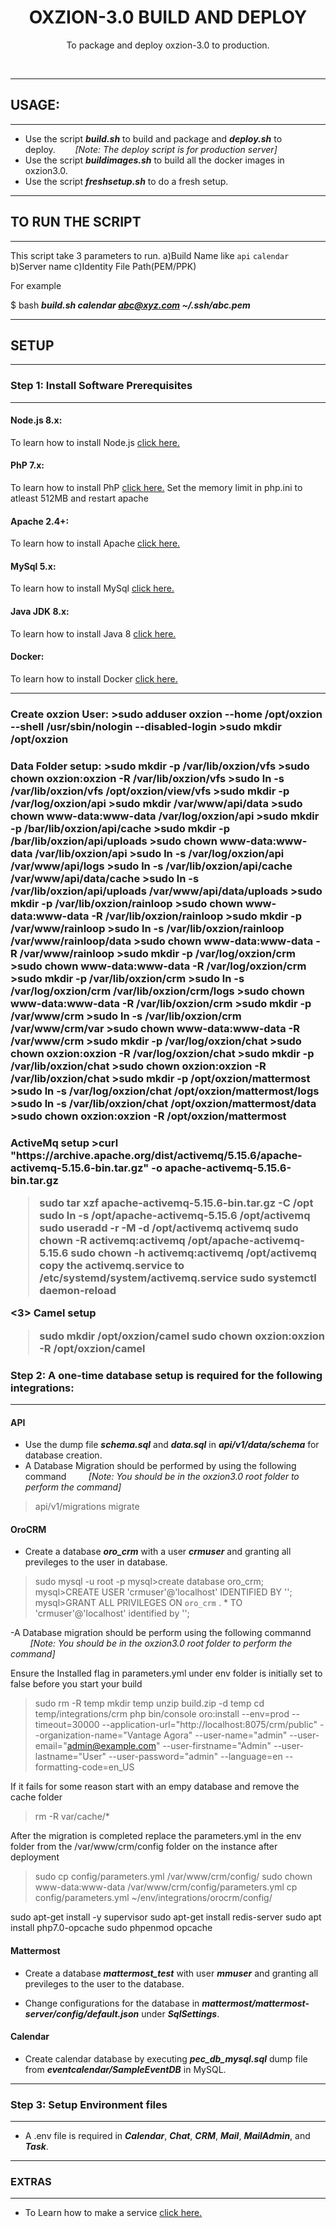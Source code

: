 <div align="center">
  <h1>OXZION-3.0 BUILD AND DEPLOY</h1>
  <p>
    To package and deploy oxzion-3.0 to production.
  </p>
  <br>
</div>

-------------------------

<h2>USAGE:</h2>

-------------------------

- Use the script **_build.sh_** to build and package and **_deploy.sh_** to deploy.&nbsp;&nbsp;&nbsp;&nbsp;&nbsp;&nbsp;&nbsp;&nbsp;_[Note: The deploy script is for production server]_
- Use the script **_buildimages.sh_** to build all the docker images in oxzion3.0.
- Use the script **_freshsetup.sh_** to do a fresh setup.

-------------------------

<h2>TO RUN THE SCRIPT</h2>

--------------------------

This script take 3 parameters to run.
a)Build Name like `api` `calendar`
b)Server name
c)Identity File Path(PEM/PPK)

For example

$ bash **_build.sh calendar abc@xyz.com ~/.ssh/abc.pem_**

-------------------------

<h2>SETUP</h2>

-------------------------
<h3>Step 1: Install Software Prerequisites</h3>

-------------------------

<h4>Node.js 8.x: </h4>

To learn how to install Node.js [click here.](https://nodesource.com/blog/installing-node-js-8-tutorial-linux-via-package-manager/)

<h4> PhP 7.x: </h4>

To learn how to install PhP [click here.](https://tecadmin.net/install-php-7-on-ubuntu/)
Set the memory limit in php.ini to atleast 512MB and restart apache

<h4> Apache 2.4+: </h4>

To learn how to install Apache [click here.](https://www.digitalocean.com/community/tutorials/how-to-install-the-apache-web-server-on-ubuntu-18-04-quickstart)

<h4>MySql 5.x: </h4>

To learn how to install MySql [click here.](https://www.digitalocean.com/community/tutorials/how-to-install-mysql-on-ubuntu-16-04)

<h4>Java JDK 8.x: </h4>

To learn how to install Java 8 [click here.](https://www.digitalocean.com/community/tutorials/how-to-install-java-with-apt-on-ubuntu-18-04)

<h4> Docker: </h4>

To learn how to install Docker [click here.](https://www.digitalocean.com/community/tutorials/how-to-install-and-use-docker-on-ubuntu-18-04)

-------------------------
<h3>Create oxzion User:
>sudo adduser oxzion --home /opt/oxzion --shell /usr/sbin/nologin --disabled-login
>sudo mkdir /opt/oxzion

<h3>Data Folder setup:
>sudo mkdir -p /var/lib/oxzion/vfs
>sudo chown oxzion:oxzion -R /var/lib/oxzion/vfs
>sudo ln -s /var/lib/oxzion/vfs /opt/oxzion/view/vfs
>sudo mkdir -p /var/log/oxzion/api
>sudo mkdir /var/www/api/data
>sudo chown www-data:www-data /var/log/oxzion/api
>sudo mkdir -p /bar/lib/oxzion/api/cache
>sudo mkdir -p /bar/lib/oxzion/api/uploads
>sudo chown www-data:www-data /var/lib/oxzion/api
>sudo ln -s /var/log/oxzion/api /var/www/api/logs
>sudo ln -s /var/lib/oxzion/api/cache /var/www/api/data/cache
>sudo ln -s /var/lib/oxzion/api/uploads /var/www/api/data/uploads
>sudo mkdir -p /var/lib/oxzion/rainloop
>sudo chown www-data:www-data -R /var/lib/oxzion/rainloop
>sudo mkdir -p /var/www/rainloop
>sudo ln -s /var/lib/oxzion/rainloop /var/www/rainloop/data
>sudo chown www-data:www-data -R /var/www/rainloop
>sudo mkdir -p /var/log/oxzion/crm
>sudo chown www-data:www-data -R /var/log/oxzion/crm
>sudo mkdir -p /var/lib/oxzion/crm
>sudo ln -s /var/log/oxzion/crm /var/lib/oxzion/crm/logs
>sudo chown www-data:www-data -R /var/lib/oxzion/crm
>sudo mkdir -p /var/www/crm
>sudo ln -s /var/lib/oxzion/crm /var/www/crm/var
>sudo chown www-data:www-data -R /var/www/crm
>sudo mkdir -p /var/log/oxzion/chat
>sudo chown oxzion:oxzion -R /var/log/oxzion/chat
>sudo mkdir -p /var/lib/oxzion/chat
>sudo chown oxzion:oxzion -R /var/lib/oxzion/chat
>sudo mkdir -p /opt/oxzion/mattermost
>sudo ln -s /var/log/oxzion/chat /opt/oxzion/mattermost/logs
>sudo ln -s /var/lib/oxzion/chat /opt/oxzion/mattermost/data
>sudo chown oxzion:oxzion -R /opt/oxzion/mattermost

<h3> ActiveMq setup
>curl "https://archive.apache.org/dist/activemq/5.15.6/apache-activemq-5.15.6-bin.tar.gz" -o apache-activemq-5.15.6-bin.tar.gz

>sudo tar xzf apache-activemq-5.15.6-bin.tar.gz -C  /opt
>sudo ln -s /opt/apache-activemq-5.15.6 /opt/activemq
>sudo useradd -r -M -d /opt/activemq activemq
>sudo chown -R activemq:activemq /opt/apache-activemq-5.15.6
>sudo chown -h activemq:activemq /opt/activemq
copy the activemq.service to /etc/systemd/system/activemq.service
>sudo systemctl daemon-reload

<3> Camel setup
>sudo mkdir /opt/oxzion/camel
>sudo chown oxzion:oxzion -R /opt/oxzion/camel

<h3>Step 2: A one-time database setup is required for the following integrations:

-------------------------

<h4>API</h4>

- Use the dump file **_schema.sql_** and **_data.sql_** in **_api/v1/data/schema_** for database creation.
- A Database Migration should be performed by using the following command &nbsp;&nbsp;&nbsp;&nbsp;&nbsp;&nbsp;&nbsp;&nbsp;_[Note: You should be in the oxzion3.0 root folder to perform the command]_
>api/v1/migrations migrate

<h4>OroCRM</h4>

- Create a database  **_oro_crm_** with a user **_crmuser_** and granting all previleges to the user in database.
>sudo mysql -u root -p
mysql>create database oro_crm;
mysql>CREATE USER 'crmuser'@'localhost' IDENTIFIED BY '<password>';
mysql>GRANT ALL PRIVILEGES ON `oro_crm` . * TO 'crmuser'@'localhost' identified by '<password>';

-A Database migration should be perform using the following commannd &nbsp;&nbsp;&nbsp;&nbsp;&nbsp;&nbsp;&nbsp;&nbsp;_[Note: You should be in the oxzion3.0 root folder to perform the command]_

Ensure the Installed flag in parameters.yml under env folder is initially set to false before you start your build
>sudo rm -R temp
>mkdir temp
>unzip build.zip -d temp
>cd temp/integrations/crm
>php bin/console oro:install --env=prod --timeout=30000 --application-url="http://localhost:8075/crm/public" --organization-name="Vantage Agora" --user-name="admin" --user-email="admin@example.com" --user-firstname="Admin" --user-lastname="User" --user-password="admin" --language=en --formatting-code=en_US

If it fails for some reason start with an empy database and remove the cache folder
>rm -R var/cache/*

After the migration is completed replace the parameters.yml in the env folder from the /var/www/crm/config folder on the instance after deployment
>sudo cp config/parameters.yml /var/www/crm/config/
>sudo chown www-data:www-data /var/www/crm/config/parameters.yml
>cp config/parameters.yml ~/env/integrations/orocrm/config/

sudo apt-get install -y supervisor
sudo apt-get install redis-server
sudo apt install php7.0-opcache
sudo phpenmod opcache

<h4>Mattermost</h4>

- Create a database **_mattermost_test_** with user **_mmuser_** and granting all previleges to the user to the database.

- Change configurations for the database in **_mattermost/mattermost-server/config/default.json_** under **_SqlSettings_**.

<h4>Calendar</h4>

- Create calendar database by executing **_pec_db_mysql.sql_** dump file from **_eventcalendar/SampleEventDB_** in MySQL.

-------------------------
<h3>Step 3: Setup Environment files</h3>

-------------------------
- A .env file is required in **_Calendar_**, **_Chat_**, **_CRM_**, **_Mail_**, **_MailAdmin_**, and  **_Task_**.

-------------------------

<h3>EXTRAS</h3>

-------------------------

- To Learn how to make a service [click here.](https://dzone.com/articles/run-your-java-application-as-a-service-on-ubuntu)
